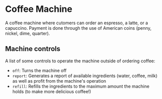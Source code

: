 # Coffee Machine
A coffee machine where cutomers can order an espresso, a latte, or a capuccino. Payment is done through the use of American coins (penny, nickel, dime, quarter).

## Machine controls
A list of some controls to operate the machine outside of ordering coffee:

* `off`: Turns the machine off
* `report`: Generates a report of available ingredients (water, coffee, milk) as well as profit from the machine's operation
* `refill`: Refills the ingredients to the maximum amount the machine holds (to make more delicious coffee!)
